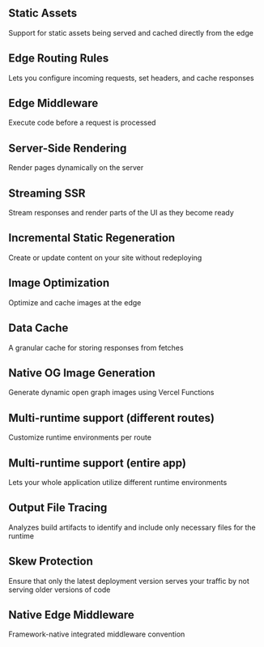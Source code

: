

## Static Assets 
Support for static assets being served and cached directly from the edge

## Edge Routing Rules 
Lets you configure incoming requests, set headers, and cache responses

## Edge Middleware 
Execute code before a request is processed

## Server-Side Rendering 
Render pages dynamically on the server

## Streaming SSR 
Stream responses and render parts of the UI as they become ready

## Incremental Static Regeneration 
Create or update content on your site without redeploying

## Image Optimization 
Optimize and cache images at the edge

## Data Cache 
A granular cache for storing responses from fetches

## Native OG Image Generation 
Generate dynamic open graph images using Vercel Functions

## Multi-runtime support (different routes) 
Customize runtime environments per route

## Multi-runtime support (entire app) 
Lets your whole application utilize different runtime environments

## Output File Tracing 
Analyzes build artifacts to identify and include only necessary files for the runtime

## Skew Protection 
Ensure that only the latest deployment version serves your traffic by not serving older versions of code

## Native Edge Middleware 
Framework-native integrated middleware convention
